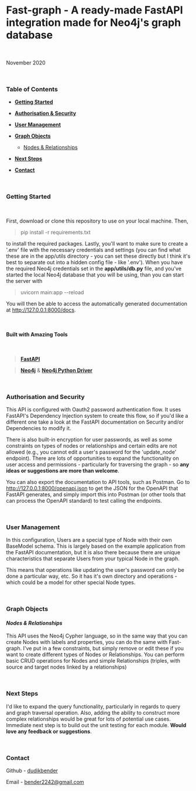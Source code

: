 # **Fast-graph** - A ready-made FastAPI integration made for Neo4j's graph database
<br>

November 2020

<br>

### **Table of Contents**
- [**Getting Started**](#Getting-Started)

- [**Authorisation & Security**](#Authorisation-and-Security)

- [**User Management**](#User-Management)

- [**Graph Objects**](#Graph-Objects)

    - [Nodes & Relationships](#Nodes-&-Relationships)

- [**Next Steps**](#Next-Steps)

- [**Contact**](#Contact)


<br>

### **Getting Started**
<br>

First, download or clone this repository to use on your local machine. Then, 
>pip install -r requirements.txt

to install the required packages. Lastly, you'll want to make sure to create a '.env' file with the necessary credentials and settings (you can find what these are in the app/utils directory - you can set these directly but I think it's best to separate out into a hidden config file - like '.env'). When you have the required Neo4j credentials set in the **app/utils/db.py** file, and you've started the local Neo4j database that you will be using, than you can start the server with

> uvicorn main:app --reload

You will then be able to access the automatically generated documentation at http://127.0.0.1:8000/docs.

<br>

#### **Built with Amazing Tools**
<br>

> [**FastAPI**](https://github.com/tiangolo/fastapi)

> [**Neo4j**](https://neo4j.com/) & [**Neo4j Python Driver**](https://neo4j.com/docs/api/python-driver/current/)

<br>

### **Authorisation and Security**
This API is configured with Oauth2 password authentication flow. It uses FastAPI's Dependency Injection system to create this flow, so if you'd like a different one take a look at the FastAPI documentation on Security and/or Dependencies to modify it.

There is also built-in encryption for user passwords, as well as some constraints on types of nodes or relationships and certain edits are not allowed (e.g., you cannot edit a user's password for the 'update_node' endpoint). There are lots of opportunities to expand the functionality on user access and permissions - particularly for traversing the graph - so **any ideas or suggestions are more than welcome**.

You can also export the documentation to API tools, such as Postman. Go to http://127.0.0.1:8000/openapi.json to get the JSON for the OpenAPI that FastAPI generates, and simply import this into Postman (or other tools that can process the OpenAPI standard) to test calling the endpoints.

<br>

### **User Management**
In this configuration, Users are a special type of Node with their own BaseModel schema. This is largely based on the example application from the FastAPI documentation, but it is also there because there are unique characteristics that separate Users from your typical Node in the graph.

This means that operations like updating the user's password can only be done a particular way, etc. So it has it's own directory and operations - which could be a model for other special Node types.

<br>

### **Graph Objects**
#### ***Nodes & Relationships***
This API uses the Neo4j Cypher language, so in the same way that you can create Nodes with labels and properties, you can do the same with Fast-graph. I've put in a few constraints, but simply remove or edit these if you want to create different types of Nodes or Relationships. You can perform basic CRUD operations for Nodes and simple Relationships (triples, with source and target nodes linked by a relationships)

<br>

### **Next Steps**
I'd like to expand the query functionality, particularly in regards to query and graph traversal operation. Also, adding the ability to construct more complex relationships would be great for lots of potential use cases. Immediate next step is to build out the unit testing for each module.  **Would love any feedback or suggestions**.

<br>

### **Contact**
Github - [dudikbender](https://github.com/dudikbender)

Email - [bender2242@gmail.com](mailto:bender2242@gmail.com)